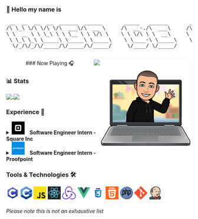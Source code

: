 ### 👋 Hello my name is 
<pre>
 __  __  __  __  ______  ______       _____   ______       __    __  ______  ______  ______  ______  ______    
/\ \_\ \/\ \/\ \/\  ___\/\  __ \     /\  __-./\  ___\     /\ "-./  \/\  __ \/\  == \/\  __ \/\  ___\/\  ___\   
\ \  __ \ \ \_\ \ \ \__ \ \ \/\ \    \ \ \/\ \ \  __\     \ \ \-./\ \ \ \/\ \ \  __<\ \  __ \ \  __\\ \___  \  
 \ \_\ \_\ \_____\ \_____\ \_____\    \ \____-\ \_____\    \ \_\ \ \_\ \_____\ \_\ \_\ \_\ \_\ \_____\/\_____\ 
  \/_/\/_/\/_____/\/_____/\/_____/     \/____/ \/_____/     \/_/  \/_/\/_____/\/_/ /_/\/_/\/_/\/_____/\/_____/ 
                                                                                                               
</pre>

<p align="center">
 <img align="right" height="250" width="250" alt="hello World" src="https://github.com/demoraeshugo/demoraeshugo/blob/master/Icons/me-logo.png" />
 ### Now Playing 🎧 
 <a href="https://open.spotify.com/user/vjvnhuc138vw4h7n5w7o9jazw">
   <img align="right" src="https://novatorem-du09g4vey.vercel.app//api/spotify" />
 </a>
</p>

<!--
[![Spotify](https://novatorem-du09g4vey.vercel.app//api/spotify)](https://open.spotify.com/user/vjvnhuc138vw4h7n5w7o9jazw)
-->

### 📊 Stats 

<a href="https://github.com/anuraghazra/github-readme-stats">
  <img align="center" src="https://github-readme-stats.vercel.app/api/top-langs/?username=demoraeshugo&layout=compact&theme=graywhite" />
</a>
<a href="https://github.com/anuraghazra/github-readme-stats">
  <img align="center" src="https://github-readme-stats.vercel.app/api?username=demoraeshugo&count_private=true&show_icons=true&theme=graywhite" />
</a>

<!---
[![Top Langs](https://github-readme-stats.vercel.app/api/top-langs/?username=demoraeshugo&layout=compact&theme=graywhite)](https://github.com/anuraghazra/github-readme-stats)
[![Anurag's GitHub stats](https://github-readme-stats.vercel.app/api?username=demoraeshugo&count_private=true&show_icons=true&theme=graywhite)](https://github.com/anuraghazra/github-readme-stats)
-->

### Experience 📃 
<details>
  <summary><code><img height="35" src="https://github.com/demoraeshugo/demoraeshugo/blob/master/Icons/square-logo.jpg" alt="square logo"></code>&emsp;<strong>Software Engineer Intern - Square Inc</strong></summary>
 
###### September 2020 - December 2020
* Scaled a monolithic QR code self-serve system, allowing for sellers to create localized groups of tables/seats.
* Enabled Square to attract much larger sellers with complex venues to easily and efficiently create a contact-less self-serve experience.
* Built out a new user-friendly admin page where sellers can manage their groups and seats.
* Redesigned the API endpoints to support efficient CRUD operations with scale in mind.
</details>

<details>
  <summary><code><img height="35" src="https://github.com/demoraeshugo/demoraeshugo/blob/master/Icons/proofpoint-logo.png" alt="proofpoint logo"></code>&emsp;<strong>Software Engineer Intern - Proofpoint</strong></summary>

###### June 2020 - August 2020
* Enhanced customer insights into their data by building out dynamic data visualization dashboards.
* Fully integrated and contributed to an Agile engineering team maintaining key data-driven consumer-facing applications.
* Contributed production ready, peer reviewed React and Node REST API code.
</details>

### Tools & Technologies 🛠

<code><img height="35" src="https://github.com/demoraeshugo/demoraeshugo/blob/master/Icons/c-logo.png" alt="c logo"></code>
<code><img height="35" src="https://github.com/demoraeshugo/demoraeshugo/blob/master/Icons/cpp-logo.png" alt="cpp logo"></code>
<code><img height="35" src="https://github.com/demoraeshugo/demoraeshugo/blob/master/Icons/js-logo.png" alt="js logo"></code>
<code><img height="35" src="https://github.com/demoraeshugo/demoraeshugo/blob/master/Icons/react-logo.png" alt="react logo"></code>
<code><img height="35" src="https://github.com/demoraeshugo/demoraeshugo/blob/master/Icons/redux-logo.png" alt="redux logo"></code>
<code><img height="35" src="https://github.com/demoraeshugo/demoraeshugo/blob/master/Icons/Vue-logo.png" alt="vue logo"></code>
<code><img height="35" src="https://github.com/demoraeshugo/demoraeshugo/blob/master/Icons/css-logo.png" alt="css logo"></code>
<code><img height="35" src="https://github.com/demoraeshugo/demoraeshugo/blob/master/Icons/html-logo.png" alt="html logo"></code>
<code><img height="35" width="35" src="https://github.com/demoraeshugo/demoraeshugo/blob/master/Icons/php-logo.png" alt="php logo"></code>
<code><img height="35" src="https://github.com/demoraeshugo/demoraeshugo/blob/master/Icons/git-logo.png" alt="git logo"></code>
<code><img height="35" src="https://github.com/demoraeshugo/demoraeshugo/blob/master/Icons/jenkins-logo.png" alt="jenkins logo"></code>


###### Please note this is not an exhaustive list
